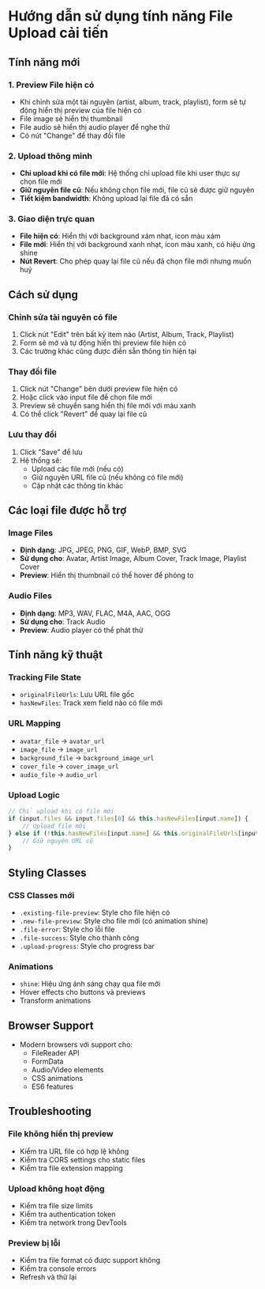 # Hướng dẫn sử dụng tính năng File Upload cải tiến

## Tính năng mới

### 1. Preview File hiện có
- Khi chỉnh sửa một tài nguyên (artist, album, track, playlist), form sẽ tự động hiển thị preview của file hiện có
- File image sẽ hiển thị thumbnail
- File audio sẽ hiển thị audio player để nghe thử
- Có nút "Change" để thay đổi file

### 2. Upload thông minh
- **Chỉ upload khi có file mới**: Hệ thống chỉ upload file khi user thực sự chọn file mới
- **Giữ nguyên file cũ**: Nếu không chọn file mới, file cũ sẽ được giữ nguyên
- **Tiết kiệm bandwidth**: Không upload lại file đã có sẵn

### 3. Giao diện trực quan
- **File hiện có**: Hiển thị với background xám nhạt, icon màu xám
- **File mới**: Hiển thị với background xanh nhạt, icon màu xanh, có hiệu ứng shine
- **Nút Revert**: Cho phép quay lại file cũ nếu đã chọn file mới nhưng muốn huỷ

## Cách sử dụng

### Chỉnh sửa tài nguyên có file
1. Click nút "Edit" trên bất kỳ item nào (Artist, Album, Track, Playlist)
2. Form sẽ mở và tự động hiển thị preview file hiện có
3. Các trường khác cũng được điền sẵn thông tin hiện tại

### Thay đổi file
1. Click nút "Change" bên dưới preview file hiện có
2. Hoặc click vào input file để chọn file mới
3. Preview sẽ chuyển sang hiển thị file mới với màu xanh
4. Có thể click "Revert" để quay lại file cũ

### Lưu thay đổi
1. Click "Save" để lưu
2. Hệ thống sẽ:
   - Upload các file mới (nếu có)
   - Giữ nguyên URL file cũ (nếu không có file mới)
   - Cập nhật các thông tin khác

## Các loại file được hỗ trợ

### Image Files
- **Định dạng**: JPG, JPEG, PNG, GIF, WebP, BMP, SVG
- **Sử dụng cho**: Avatar, Artist Image, Album Cover, Track Image, Playlist Cover
- **Preview**: Hiển thị thumbnail có thể hover để phóng to

### Audio Files  
- **Định dạng**: MP3, WAV, FLAC, M4A, AAC, OGG
- **Sử dụng cho**: Track Audio
- **Preview**: Audio player có thể phát thử

## Tính năng kỹ thuật

### Tracking File State
- `originalFileUrls`: Lưu URL file gốc
- `hasNewFiles`: Track xem field nào có file mới

### URL Mapping
- `avatar_file` → `avatar_url`
- `image_file` → `image_url` 
- `background_file` → `background_image_url`
- `cover_file` → `cover_image_url`
- `audio_file` → `audio_url`

### Upload Logic
```javascript
// Chỉ upload khi có file mới
if (input.files && input.files[0] && this.hasNewFiles[input.name]) {
    // Upload file mới
} else if (!this.hasNewFiles[input.name] && this.originalFileUrls[input.name]) {
    // Giữ nguyên URL cũ
}
```

## Styling Classes

### CSS Classes mới
- `.existing-file-preview`: Style cho file hiện có
- `.new-file-preview`: Style cho file mới (có animation shine)
- `.file-error`: Style cho lỗi file
- `.file-success`: Style cho thành công
- `.upload-progress`: Style cho progress bar

### Animations
- `shine`: Hiệu ứng ánh sáng chạy qua file mới
- Hover effects cho buttons và previews
- Transform animations

## Browser Support
- Modern browsers với support cho:
  - FileReader API
  - FormData
  - Audio/Video elements
  - CSS animations
  - ES6 features

## Troubleshooting

### File không hiển thị preview
- Kiểm tra URL file có hợp lệ không
- Kiểm tra CORS settings cho static files
- Kiểm tra file extension mapping

### Upload không hoạt động
- Kiểm tra file size limits
- Kiểm tra authentication token
- Kiểm tra network trong DevTools

### Preview bị lỗi
- Kiểm tra file format có được support không
- Kiểm tra console errors
- Refresh và thử lại 